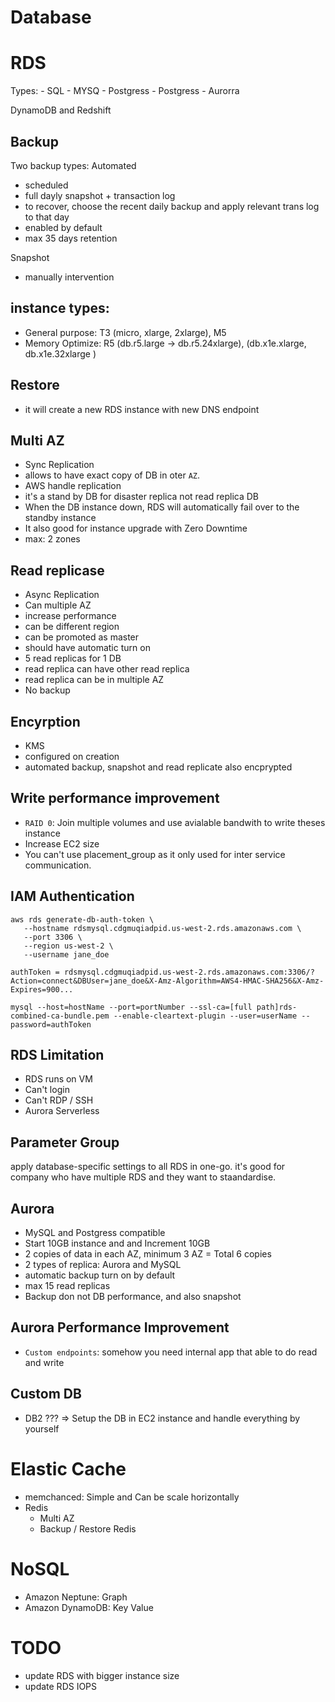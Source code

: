 # Database 

# RDS
Types:
    - SQL           - MYSQ
    - Postgress     - Postgress         - Aurorra

DynamoDB and Redshift

## Backup 
Two backup types:
Automated
- scheduled 
- full dayly snapshot + transaction log
- to recover, choose the recent daily backup and apply relevant trans log to that day
- enabled by default
- max 35 days retention

Snapshot
- manually intervention

## instance types:
- General purpose: T3 (micro, xlarge, 2xlarge), M5
- Memory Optimize: R5 (db.r5.large	-> db.r5.24xlarge), (db.x1e.xlarge, db.x1e.32xlarge	)

## Restore
- it will create a new RDS instance with new DNS endpoint


## Multi AZ
- Sync Replication
- allows to have exact copy of DB in oter `AZ`.
- AWS handle replication
- it's a stand by DB for disaster replica not read replica DB
- When the DB instance down, RDS will automatically fail over to the standby instance
- It also good for instance upgrade with Zero Downtime
- max: 2 zones


## Read replicase
- Async Replication
- Can multiple AZ
- increase performance
- can be different region
- can be promoted as master
- should have automatic turn on
- 5 read replicas for 1 DB
- read replica can have other read replica
- read replica can be in multiple AZ
- No backup

## Encyrption
- KMS
- configured on creation
- automated backup, snapshot and read replicate also encprypted

## Write performance improvement
- `RAID 0`: Join multiple volumes and use avialable bandwith to write theses instance
- Increase EC2 size
- You can't use placement_group as it only used for inter service communication. 

## IAM Authentication
```
aws rds generate-db-auth-token \
   --hostname rdsmysql.cdgmuqiadpid.us-west-2.rds.amazonaws.com \
   --port 3306 \
   --region us-west-2 \
   --username jane_doe   

authToken = rdsmysql.cdgmuqiadpid.us-west-2.rds.amazonaws.com:3306/?Action=connect&DBUser=jane_doe&X-Amz-Algorithm=AWS4-HMAC-SHA256&X-Amz-Expires=900...

mysql --host=hostName --port=portNumber --ssl-ca=[full path]rds-combined-ca-bundle.pem --enable-cleartext-plugin --user=userName --password=authToken

```

## RDS Limitation
- RDS runs on VM
- Can't login
- Can't RDP / SSH
- Aurora Serverless

## Parameter Group
apply database-specific settings to all RDS in one-go. it's good for company who have multiple RDS and they want to staandardise.

## Aurora
- MySQL and Postgress compatible
- Start 10GB instance and and Increment 10GB
- 2 copies of data in each AZ, minimum 3 AZ = Total 6 copies
- 2 types of replica: Aurora and MySQL
- automatic backup turn on by default
- max 15 read replicas
- Backup don not DB performance, and also snapshot

## Aurora Performance Improvement
- `Custom endpoints`: somehow you need internal app that able to do read and write 

## Custom DB
- DB2 ??? => Setup the DB in EC2 instance and handle everything by yourself

# Elastic Cache
- memchanced: Simple and Can be scale horizontally
- Redis
    - Multi AZ
    - Backup / Restore Redis


# NoSQL
- Amazon Neptune: Graph
- Amazon DynamoDB: Key Value

# TODO
- update RDS with bigger instance size
- update RDS IOPS